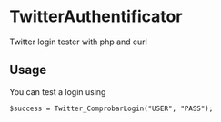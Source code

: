 # TwitterAuthentificator
Twitter login tester with php and curl

## Usage
You can test a login using 
```
$success = Twitter_ComprobarLogin("USER", "PASS");
```
